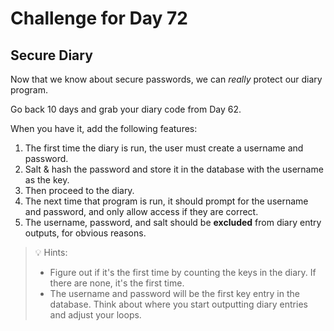 # Challenge for Day 72

## Secure Diary

Now that we know about secure passwords, we can _really_ protect our diary program.

Go back 10 days and grab your diary code from Day 62.

When you have it, add the following features:

1. The first time the diary is run, the user must create a username and password.
2. Salt & hash the password and store it in the database with the username as the key.
3. Then proceed to the diary.
4. The next time that program is run, it should prompt for the username and password, and only allow access if they are correct.
5. The username, password, and salt should be **excluded** from diary entry outputs, for obvious reasons.

> 💡 Hints:
> - Figure out if it's the first time by counting the keys in the diary. If there are none, it's the first time.
> - The username and password will be the first key entry in the database. Think about where you start outputting diary entries and adjust your loops.
